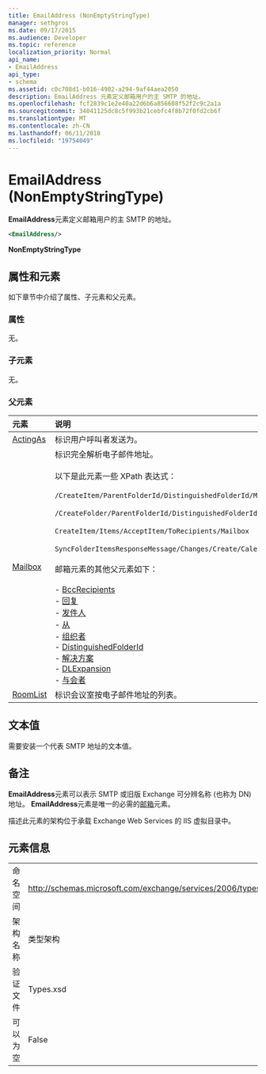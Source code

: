 ```yaml
---
title: EmailAddress (NonEmptyStringType)
manager: sethgros
ms.date: 09/17/2015
ms.audience: Developer
ms.topic: reference
localization_priority: Normal
api_name:
- EmailAddress
api_type:
- schema
ms.assetid: c0c708d1-b016-4902-a294-9af44aea2050
description: EmailAddress 元素定义邮箱用户的主 SMTP 的地址。
ms.openlocfilehash: fcf2839c1e2e40a22d6b6a856608f52f2c9c2a1a
ms.sourcegitcommit: 34041125dc8c5f993b21cebfc4f8b72f0fd2cb6f
ms.translationtype: MT
ms.contentlocale: zh-CN
ms.lasthandoff: 06/11/2018
ms.locfileid: "19754049"
---
```

# <a name="emailaddress-nonemptystringtype"></a>EmailAddress (NonEmptyStringType)

**EmailAddress**元素定义邮箱用户的主 SMTP 的地址。 
  
```XML
<EmailAddress/>
```

 **NonEmptyStringType**
## <a name="attributes-and-elements"></a>属性和元素

如下章节中介绍了属性、子元素和父元素。
  
### <a name="attributes"></a>属性

无。
  
### <a name="child-elements"></a>子元素

无。
  
### <a name="parent-elements"></a>父元素

|**元素**|**说明**|
|:-----|:-----|
|[ActingAs](actingas.md) <br/> |标识用户呼叫者发送为。  <br/> |
|[Mailbox](mailbox.md) <br/> | 标识完全解析电子邮件地址。  <br/><br/>以下是此元素一些 XPath 表达式：<br/><br/>`/CreateItem/ParentFolderId/DistinguishedFolderId/Mailbox`<br/><br/>`/CreateFolder/ParentFolderId/DistinguishedFolderId/Mailbox`<br/><br/>`CreateItem/Items/AcceptItem/ToRecipients/Mailbox`<br/><br/>`SyncFolderItemsResponseMessage/Changes/Create/CalendarItem/ConflictingMeetings/AcceptItem/CcRecipients/Mailbox`<br/><br/>邮箱元素的其他父元素如下：<br/><br/>- [BccRecipients](bccrecipients.md) <br/>- [回复](replyto.md) <br/>- [发件人](sender.md) <br/>- [从](from.md) <br/>- [组织者](organizer.md) <br/>- [DistinguishedFolderId](distinguishedfolderid.md) <br/>- [解决方案](resolution.md) <br/>- [DLExpansion](dlexpansion.md) <br/>- [与会者](attendee.md) <br/> |
|[RoomList](roomlist.md) <br/> |标识会议室按电子邮件地址的列表。  <br/> |
   
## <a name="text-value"></a>文本值

需要安装一个代表 SMTP 地址的文本值。
  
## <a name="remarks"></a>备注

**EmailAddress**元素可以表示 SMTP 或旧版 Exchange 可分辨名称 (也称为 DN) 地址。 **EmailAddress**元素是唯一的必需的[邮箱](mailbox.md)元素。 
  
描述此元素的架构位于承载 Exchange Web Services 的 IIS 虚拟目录中。
  
## <a name="element-information"></a>元素信息

|||
|:-----|:-----|
|命名空间  <br/> |http://schemas.microsoft.com/exchange/services/2006/types  <br/> |
|架构名称  <br/> |类型架构  <br/> |
|验证文件  <br/> |Types.xsd  <br/> |
|可以为空  <br/> |False  <br/> |
   

